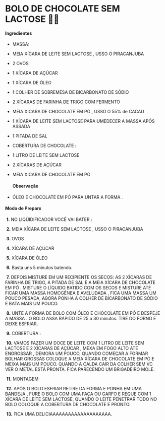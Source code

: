 # BOLO DE CHOCOLATE SEM LACTOSE :chocolate_bar::birthday:

#### Ingredientes

- MASSA:

- MEIA XÍCARA DE LEITE SEM LACTOSE , USSO O PIRACANJUBA

- 2 OVOS

- 1 XÍCARA DE AÇÚCAR

- 1 XÍCARA DE ÓLEO

- 1 COLHER DE SOBREMESA DE BICARBONATO DE SÓDIO

- 2 XÍCARAS DE FARINHA DE TRIGO COM FERMENTO

- MEIA XÍCARA DE CHOCOLATE EM PÓ , USSO O 55% de CACAU

- 1 XÍCARA DE LEITE SEM LACTOSE PARA UMEDECER A MASSA APÓS ASSADA

- 1 PITADA DE SAL

- COBERTURA DE CHOCOLATE :

- 1 LITRO DE LEITE SEM LACTOSE

- 2 XÍCARAS DE AÇÚCAR

- MEIA XÍCARA DE CHOCOLATE EM PÓ

  #### Observação

- ÓLEO E CHOCOLATE EM PÓ PARA UNTAR A FORMA .



#### Modo de Preparo

​	**1.** NO LIQÜIDIFICADOR VOCÊ VAI BATER :

​	**2.** MEIA XÍCARA DE LEITE SEM LACTOSE , USSO O PIRACANJUBA

​	**3.** OVOS

​	**4.** XÍCARA DE AÇÚCAR

​	**5.** XÍCARA DE ÓLEO

​	**6.** Basta uns 5 minutos batendo.

​	**7.** DEPOIS MISTURE EM UM RECIPIENTE OS SECOS: AS 2 XÍCARAS DE FARINHA DE TRIGO, A PITADA DE SAL E A MEIA XÍCARA DE CHOCOLATE EM PÓ . MISTURE O LÍQUIDO BATIDO COM OS SECOS E MISTURE ATÉ FICAR UMA MASSA HOMOGÊNEA E AVELUDADA , FICA UMA MASSA UM POUCO PESADA, AGORA PONHA A COLHER DE BICARBONATO DE SÓDIO E BATA MAIS UM POUCO.

​	**8.** UNTE A FORMA DE BOLO COM ÓLEO E CHOCOLATE EM PÓ E DESPEJE A MASSA . O BOLO ASSA RÁPIDO DE 25 a 30 minutos. TIRE DO FORNO E DEIXE ESFRIAR.

​	**9.** COBERTURA :

​	**10.** VAMOS FAZER UM DOCE DE LEITE COM 1 LITRO DE LEITE SEM LACTOSE E 2 XÍCARAS DE AÇÚCAR , MEXA EM FOGO ALTO ATÉ ENGROSSAR , DEMORA UM POUCO, QUANDO COMEÇAR A FORMAR BOLHAR GROSSAS COLOQUE A MEIA XÍCARA DE CHOCOLATE EM PÓ E MEIXA MAIS UM POUCO. QUANDO A CALDA CAIR DA COLHER SEM VC VER O METAL ESTÁ PRONTA. FICA PARECENDO UM BRIGADEIRO MOLE.

​	**11.** MONTAGEM:

​	**12.** APÓS O BOLO ESFRIAR RETIRE DA FORMA E PONHA EM UMA BANDEJA , FURE O BOLO COM UMA FAÇA OU GARFO E REQUE COM 1 XÍCARA DE LEITE SEM LACTOSE, QUANDO O LEITE PENETRAR TODO NO BOLO COLOQUE A COBERTURA DE CHOCOLATE E PRONTO.

​	**13.** FICA UMA DELICIAAAAAAAAAAAAAAAAAAAA.



